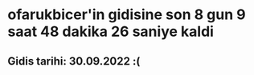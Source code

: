 # ofarukbicer'in gidisine son 8 gun 9 saat 48 dakika 26 saniye kaldi

## Gidis tarihi: 30.09.2022 :(